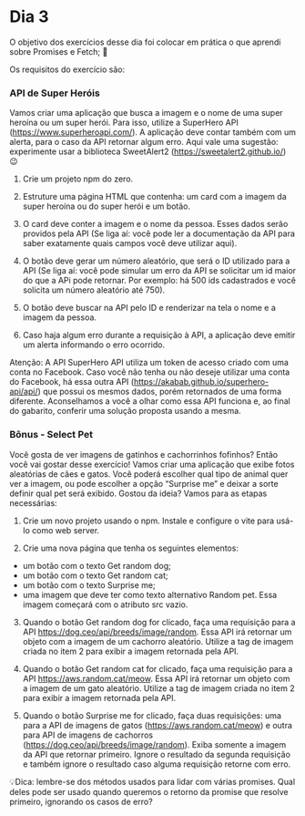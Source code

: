 # Dia 3

O objetivo dos exercícios desse dia foi colocar em prática o que aprendi sobre Promises e Fetch; 🚀 

Os requisitos do exercício são:

### API de Super Heróis

Vamos criar uma aplicação que busca a imagem e o nome de uma super heroína ou um super herói. Para isso, utilize a SuperHero API 
(https://www.superheroapi.com/). A aplicação deve contar também com um alerta, para o caso da API retornar algum erro. Aqui vale uma sugestão: experimente usar a biblioteca SweetAlert2 (https://sweetalert2.github.io/) 😉

1. Crie um projeto npm do zero.

2. Estruture uma página HTML que contenha: um card com a imagem da super heroína ou do super herói e um botão.

3. O card deve conter a imagem e o nome da pessoa. Esses dados serão providos pela API (Se liga aí: você pode ler a documentação da API para saber exatamente quais campos você deve utilizar aqui).

4. O botão deve gerar um número aleatório, que será o ID utilizado para a API (Se liga aí: você pode simular um erro da API se solicitar um id maior do que a APi pode retornar. Por exemplo: há 500 ids cadastrados e você solicita um número aleatório até 750).

5. O botão deve buscar na API pelo ID e renderizar na tela o nome e a imagem da pessoa.

6. Caso haja algum erro durante a requisição à API, a aplicação deve emitir um alerta informando o erro ocorrido.

  Atenção: A API SuperHero API utiliza um token de acesso criado com uma conta no Facebook. Caso você não tenha ou não deseje utilizar uma conta do Facebook, há essa outra API (https://akabab.github.io/superhero-api/api/) que possui os mesmos dados, porém retornados de uma forma diferente. Aconselhamos a você a olhar como essa API funciona e, ao final do gabarito, conferir uma solução proposta usando a mesma.

### Bônus - Select Pet

Você gosta de ver imagens de gatinhos e cachorrinhos fofinhos? Então você vai gostar desse exercício! Vamos criar uma aplicação que exibe fotos aleatórias de cães e gatos. Você poderá escolher qual tipo de animal quer ver a imagem, ou pode escolher a opção “Surprise me” e deixar a sorte definir qual pet será exibido. Gostou da ideia? Vamos para as etapas necessárias:

1. Crie um novo projeto usando o npm. Instale e configure o vite para usá-lo como web server.

2. Crie uma nova página que tenha os seguintes elementos:

  - um botão com o texto Get random dog;
  - um botão com o texto Get random cat;
  - um botão com o texto Surprise me;
  - uma imagem que deve ter como texto alternativo Random pet. Essa imagem começará com o atributo src vazio.

3. Quando o botão Get random dog for clicado, faça uma requisição para a API https://dog.ceo/api/breeds/image/random. Essa API irá retornar um objeto com a imagem de um cachorro aleatório. Utilize a tag de imagem criada no item 2 para exibir a imagem retornada pela API.

4. Quando o botão Get random cat for clicado, faça uma requisição para a API https://aws.random.cat/meow. Essa API irá retornar um objeto com a imagem de um gato aleatório. Utilize a tag de imagem criada no item 2 para exibir a imagem retornada pela API.

5. Quando o botão Surprise me for clicado, faça duas requisições: uma para a API de imagens de gatos (https://aws.random.cat/meow) e outra para API de imagens de cachorros (https://dog.ceo/api/breeds/image/random). Exiba somente a imagem da API que retornar primeiro. Ignore o resultado da segunda requisição e também ignore o resultado caso alguma requisição retorne com erro.

  💡Dica: lembre-se dos métodos usados para lidar com várias promises. Qual deles pode ser usado quando queremos o retorno da promise que resolve primeiro, ignorando os casos de erro?